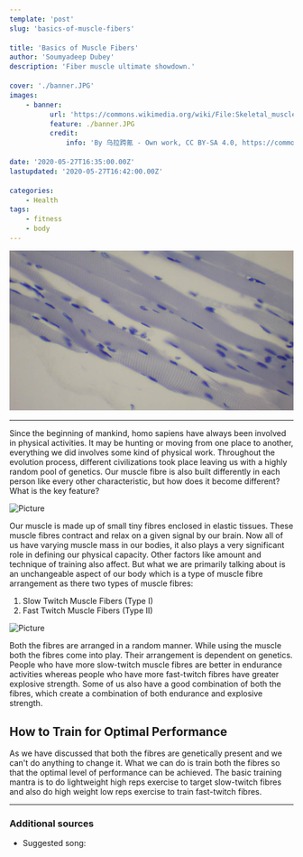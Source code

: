 ```yaml
---
template: 'post'
slug: 'basics-of-muscle-fibers'

title: 'Basics of Muscle Fibers'
author: 'Soumyadeep Dubey'
description: 'Fiber muscle ultimate showdown.'

cover: './banner.JPG'
images:
    - banner:
          url: 'https://commons.wikimedia.org/wiki/File:Skeletal_muscle_%E6%A8%AA%E7%BA%B9%E8%82%8C1.JPG'
          feature: ./banner.JPG
          credit:
              info: 'By 乌拉跨氪 - Own work, CC BY-SA 4.0, https://commons.wikimedia.org/w/index.php?curid=46401576'

date: '2020-05-27T16:35:00.00Z'
lastupdated: '2020-05-27T16:42:00.00Z'

categories:
    - Health
tags:
    - fitness
    - body
---
```


![Skeletal muscle fibers show sarcomeres clearly.](./banner.JPG)

---

Since the beginning of mankind, homo sapiens have always been involved in physical activities. It may be hunting or moving from one place to another, everything we did involves some kind of physical work. Throughout the evolution process, different civilizations took place leaving us with a highly random pool of genetics. Our muscle fibre is also built differently in each person like every other characteristic, but how does it become different? What is the key feature?

![Picture]()

Our muscle is made up of small tiny fibres enclosed in elastic tissues. These muscle fibres contract and relax on a given signal by our brain. Now all of us have varying muscle mass in our bodies, it also plays a very significant role in defining our physical capacity. Other factors like amount and technique of training also affect. But what we are primarily talking about is an unchangeable aspect of our body which is a type of muscle fibre arrangement as there two types of muscle fibres:

1. Slow Twitch Muscle Fibers (Type I)
2. Fast Twitch Muscle Fibers (Type II)

![Picture]()

Both the fibres are arranged in a random manner. While using the muscle both the fibres come into play. Their arrangement is dependent on genetics. People who have more slow-twitch muscle fibres are better in endurance activities whereas people who have more fast-twitch fibres have greater explosive strength. Some of us also have a good combination of both the fibres, which create a combination of both endurance and explosive strength.

## How to Train for Optimal Performance

As we have discussed that both the fibres are genetically present and we can't do anything to change it. What we can do is train both the fibres so that the optimal level of performance can be achieved. The basic training mantra is to do lightweight high reps exercise to target slow-twitch fibres and also do high weight low reps exercise to train fast-twitch fibres.

---

### Additional sources

-   Suggested song:
